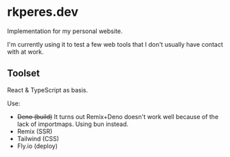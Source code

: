 # rkperes.dev

Implementation for my personal website.

I'm currently using it to test a few web tools that I don't usually have contact
with at work.

## Toolset

React & TypeScript as basis.

Use:

- ~~Deno (build)~~ It turns out Remix+Deno doesn't work well because of the lack
  of importmaps. Using bun instead.
- Remix (SSR)
- Tailwind (CSS)
- Fly.io (deploy)
